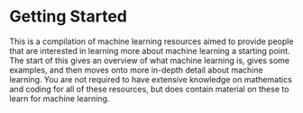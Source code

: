 # Getting Started

This is a compilation of machine learning resources aimed to provide people that are interested in learning more about machine learning a starting point. The start of this gives an overview of what machine learning is, gives some examples, and then moves onto more in-depth detail about machine learning. You are not required to have extensive knowledge on mathematics and coding for all of these resources, but does contain material on these to learn for machine learning.







